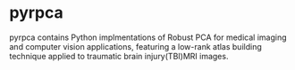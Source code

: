 pyrpca
==============

pyrpca contains Python implmentations of Robust PCA for medical imaging and computer vision applications, featuring a low-rank atlas building technique applied to traumatic brain injury(TBI)MRI images.
